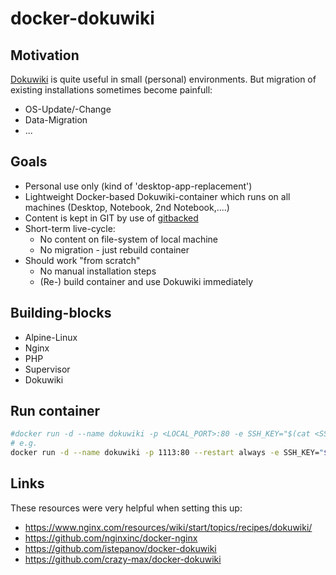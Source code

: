 # docker-dokuwiki
## Motivation
[Dokuwiki](https://www.dokuwiki.org/dokuwiki) is quite useful in small (personal) environments. But migration of existing installations sometimes become painfull:
- OS-Update/-Change
- Data-Migration
- ...
## Goals
- Personal use only (kind of 'desktop-app-replacement')
- Lightweight Docker-based Dokuwiki-container which runs on all machines (Desktop, Notebook, 2nd Notebook,....)
- Content is kept in GIT by use of [gitbacked](https://www.dokuwiki.org/plugin:gitbacked)
- Short-term live-cycle:
  - No content on file-system of local machine
  - No migration - just rebuild container
- Should work "from scratch"
  - No manual installation steps
  - (Re-) build container and use Dokuwiki immediately

## Building-blocks
- Alpine-Linux
- Nginx
- PHP
- Supervisor
- Dokuwiki

## Run container
```bash
#docker run -d --name dokuwiki -p <LOCAL_PORT>:80 -e SSH_KEY="$(cat <SSH_KEY>)" -e DOKUWIKI_USERDATA_REPOS=<GIT_REPOS> jarmini/docker-dokuwiki:latest
# e.g.
docker run -d --name dokuwiki -p 1113:80 --restart always -e SSH_KEY="$(cat ~/.ssh/id_rsa_dokuwiki)" -e DOKUWIKI_USERDATA_REPOS="git@bitbucket.org:johndoe/my_repos.git" jarmoni/docker-dokuwiki:latest
```

## Links
These resources were very helpful when setting this up:
- <https://www.nginx.com/resources/wiki/start/topics/recipes/dokuwiki/>
- <https://github.com/nginxinc/docker-nginx>
- <https://github.com/istepanov/docker-dokuwiki>
- <https://github.com/crazy-max/docker-dokuwiki>

